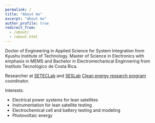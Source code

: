 ```yaml
---
permalink: /
title: "About me"
excerpt: "About me"
author_profile: true
redirect_from: 
  - /about/
  - /about.html
---
```


Doctor of Engineering in Applied Science for System Integration from Kyushu Institute of Technology. Master of Science in Electronics with emphasis in MEMS and Bachelor in Electromechanical Enginnering from Instituto Tecnológico de Costa Rica. 

Researcher at [SETECLab](https://www.tec.ac.cr/unidades/laboratorio-sistemas-espaciales) and [SESLab](https://www.tec.ac.cr/unidades/laboratorio-sistemas-electronicos-sostenibilidad-seslab-escuela-ingenieria-electronica)
[Clean energy research program](https://www.tec.ac.cr/programa-investigacion/programa-energias-limpias-tec-peltec) coordinator. 

Interests: 
* Electrical power systems for lean satellites
* Instrumentation for lean satellite testing
* Electrochemical cell and battery testing and modeling
* Photovoltaic energy
